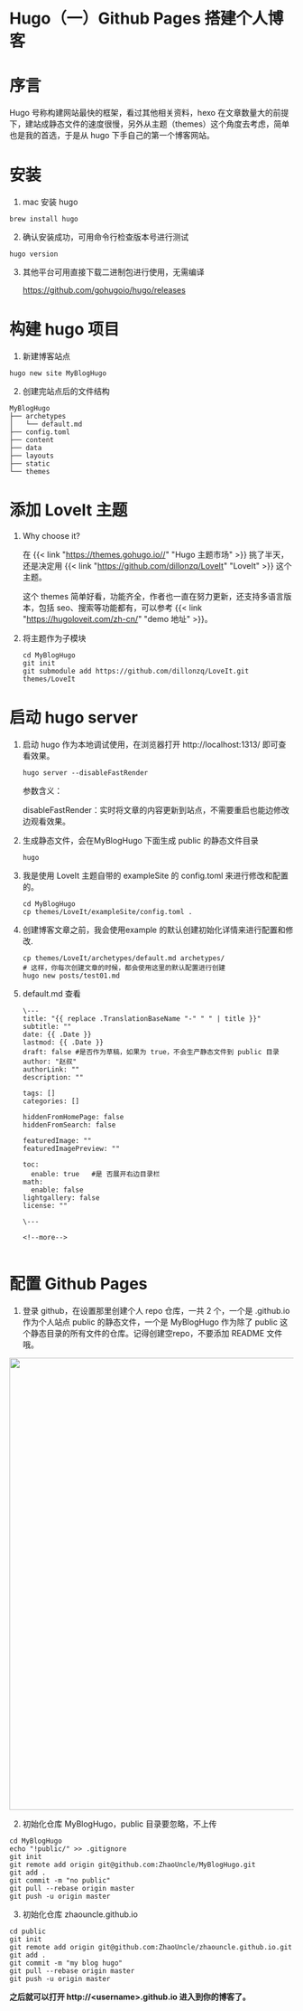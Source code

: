 # Hugo（一）Github Pages 搭建个人博客


<!--more-->

<html><head><meta charset="utf-8"></head>

# 序言
Hugo 号称构建网站最快的框架，看过其他相关资料，hexo 在文章数量大的前提下，建站成静态文件的速度很慢，另外从主题（themes）这个角度去考虑，简单也是我的首选，于是从 hugo 下手自己的第一个博客网站。

# 安装

1. mac 安装 hugo
  
```shell
brew install hugo
```

2. 确认安装成功，可用命令行检查版本号进行测试
  
```shell
hugo version
```

3. 其他平台可用直接下载二进制包进行使用，无需编译
  
   <https://github.com/gohugoio/hugo/releases>

# 构建 hugo 项目

1. 新建博客站点
```shell
hugo new site MyBlogHugo
```

2. 创建完站点后的文件结构
```shell
MyBlogHugo
├── archetypes
│   └── default.md
├── config.toml
├── content
├── data
├── layouts
├── static
└── themes
```

# 添加 LoveIt 主题

1. Why choose it?

   在 {{< link "https://themes.gohugo.io//" "Hugo 主题市场" >}} 挑了半天，还是决定用 {{< link "https://github.com/dillonzq/LoveIt" "LoveIt" >}} 这个主题。

   这个 themes 简单好看，功能齐全，作者也一直在努力更新，还支持多语言版本，包括 seo、搜索等功能都有，可以参考 {{< link "https://hugoloveit.com/zh-cn/" "demo 地址" >}}。

2. 将主题作为子模块

   ```shell
   cd MyBlogHugo
   git init
   git submodule add https://github.com/dillonzq/LoveIt.git themes/LoveIt
   ```

# 启动 hugo server

1. 启动 hugo 作为本地调试使用，在浏览器打开 http://localhost:1313/ 即可查看效果。

   ```shell
   hugo server --disableFastRender
   ```

   参数含义：

   disableFastRender：实时将文章的内容更新到站点，不需要重启也能边修改边观看效果。

2. 生成静态文件，会在MyBlogHugo 下面生成 public 的静态文件目录

   ```shell
   hugo
   ```

3. 我是使用 LoveIt 主题自带的 exampleSite 的 config.toml 来进行修改和配置的。

   ```shell
   cd MyBlogHugo     
   cp themes/LoveIt/exampleSite/config.toml .                
   ```

4. 创建博客文章之前，我会使用example 的默认创建初始化详情来进行配置和修改.

   ```shell
   cp themes/LoveIt/archetypes/default.md archetypes/
   # 这样，你每次创建文章的时候，都会使用这里的默认配置进行创建
   hugo new posts/test01.md
   ```

5. default.md 查看

   ```shell
   \---
   title: "{{ replace .TranslationBaseName "-" " " | title }}"
   subtitle: ""
   date: {{ .Date }}
   lastmod: {{ .Date }}
   draft: false #是否作为草稿，如果为 true，不会生产静态文件到 public 目录
   author: "赵叔"
   authorLink: ""
   description: ""
   
   tags: []
   categories: []
   
   hiddenFromHomePage: false
   hiddenFromSearch: false
   
   featuredImage: ""
   featuredImagePreview: ""
   
   toc:
     enable: true	#是 否展开右边目录栏
   math:
     enable: false
   lightgallery: false
   license: ""
   
   \---
   
   <!--more-->
   
   
   ```

   

# 配置 Github Pages



1. 登录 github，在设置那里创建个人 repo 仓库，一共 2 个，一个是 <username>.github.io 作为个人站点 public 的静态文件，一个是 MyBlogHugo 作为除了 public 这个静态目录的所有文件的仓库。记得创建空repo，不要添加 README 文件哦。
  
   

  
  
  <img src="https://cdn.jsdelivr.net/gh/ZhaoUncle/zhaouncle.github.io/images/WX20200605-112904@2x.png" width="800" hegiht="250" align=center/>
  
  
  
2. 初始化仓库 MyBlogHugo，public 目录要忽略，不上传
```shell
cd MyBlogHugo
echo "!public/" >> .gitignore 
git init
git remote add origin git@github.com:ZhaoUncle/MyBlogHugo.git
git add .
git commit -m "no public"
git pull --rebase origin master
git push -u origin master
```

3. 初始化仓库 zhaouncle.github.io
```shell
cd public
git init
git remote add origin git@github.com:ZhaoUncle/zhaouncle.github.io.git
git add .
git commit -m "my blog hugo"
git pull --rebase origin master
git push -u origin master
```

**之后就可以打开 http://\<username\>.github.io 进入到你的博客了。**


